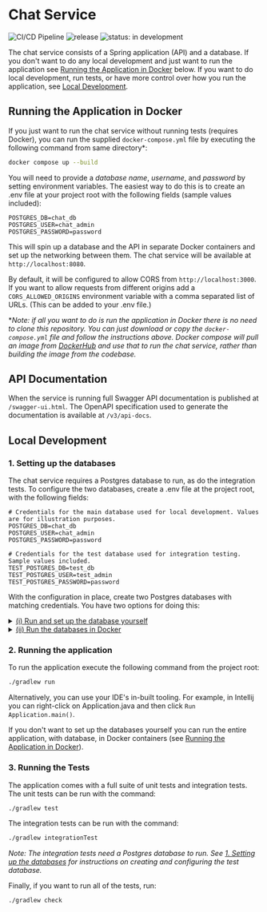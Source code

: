 # Chat Service 

![CI/CD Pipeline](https://github.com/fugu137/chat-api/actions/workflows/pipeline.yml/badge.svg)
![release](https://badgen.net/github/release/fugu137/chat-api)
![status: in development](https://badgen.net/badge/status/in%20development/yellow)

The chat service consists of a Spring application (API) and a database. If you don't want to do any local development
and
just want to run the application see [Running the Application in Docker](#running-the-application-in-docker) below. If
you want to do local development, run tests, or have more control over how you run the application,
see [Local Development](#local-development).

## Running the Application in Docker

If you just want to run the chat service without running tests (requires Docker), you can run the supplied
`docker-compose.yml` file by executing the following command from same directory*:

```zsh
docker compose up --build
```

You will need to provide a _database name_, _username_, and _password_ by setting environment variables. The easiest way
to do this is to create an .env file at your project root with the following fields (sample values included):

```properties
POSTGRES_DB=chat_db
POSTGRES_USER=chat_admin
POSTGRES_PASSWORD=password
```

This will spin up a database and the API in separate Docker containers and set up the networking between them.
The chat service will be available at `http://localhost:8080`.

By default, it will be configured to allow CORS from `http://localhost:3000`. If you want to allow requests from
different origins add a `CORS_ALLOWED_ORIGINS` environment variable with a comma separated list of URLs. (This can be
added to your .env file.)

*_Note: if all you want to do is run the application in Docker there is no need to clone this repository. You can just
download or copy the `docker-compose.yml` file and follow the instructions above. Docker compose will pull an image from
[DockerHub](https://hub.docker.com/repository/docker/fugu137/chat-service) and use that to run the chat service, rather than building the image from the codebase._

## API Documentation

When the service is running full Swagger API documentation is published at `/swagger-ui.html`. The OpenAPI specification
used to generate the documentation is available at `/v3/api-docs`.

## Local Development

### 1. Setting up the databases

The chat service requires a Postgres database to run, as do the integration tests.
To configure the two databases, create a .env file at the project root, with the following fields:

```properties
# Credentials for the main database used for local development. Values are for illustration purposes.
POSTGRES_DB=chat_db
POSTGRES_USER=chat_admin
POSTGRES_PASSWORD=password

# Credentials for the test database used for integration testing. Sample values included.
TEST_POSTGRES_DB=test_db
TEST_POSTGRES_USER=test_admin
TEST_POSTGRES_PASSWORD=password
```

With the configuration in place, create two Postgres databases with matching credentials. You have two options for doing
this:

<details>
   <summary><u>(i) Run and set up the database yourself</u></summary>

1. Download and install [PostgreSQL](https://www.postgresql.org/download/) by following the instructions for your
   operating system. Version 15.2 is recommended, but other versions should work as well.
2. Next you will need to login with the superuser account `postgres`. To do this follow the instructions for your
   operating system. In Linux the command is:

   ```zsh
   sudo -u postgres psql   
   ```

3. Create a password for the superuser:

   ```zsh
   \password postgres
   ```

4. Configure Postgres to allow connection with username and password. To do this,
    - Find your `pg_hba.conf` configuration file. The location of this file varies depending on operating system so you
      will have to look in the documentation. (In some Linux distributions it is located
      at `/var/lib/pgsql/data/pg_hba.conf`.)
    - Edit the file that all local and host databases have their METHOD set to `md5` rather than `ident` or `peer`.
    - Save the file and restart PostgreSQL. (In Linux the command is `sudo systemctl restart postgresql`.)
5. Run the Gradle task `createDatabases` to create the databases from the values you set in the .env file:

   ```zsh
   ./gradlew createDatabases
   ```

   If you prefer, you can also manually create the databases (you can use the commands in `database/initdb.sh`). Just
   make sure the credentials you use match those set in the .env file, since those will be used to configure the
   application to connect to the databases.

</details>

<details>
   <summary><u>(ii) Run the databases in Docker</u></summary>

1. Install [Docker](https://docs.docker.com/get-docker/) if you don't already have it installed.
2. Run the Gradle task `startDatabases`:

   ```zsh
   ./gradlew startDatabases --password <POSTGRES_PASSWORD>
   ```

   The postgres password can be anything you like. It will set the password for the superuser `postgres` within the
   container.

</details>

### 2. Running the application

To run the application execute the following command from the project root:

```zsh
./gradlew run
```

Alternatively, you can use your IDE's in-built tooling. For example, in Intellij you can right-click on Application.java
and then click `Run Application.main()`.

If you don't want to set up the databases yourself you can run the entire application, with database, in Docker
containers (see [Running the Application in Docker](#running-the-application-in-docker)).

### 3. Running the Tests

The application comes with a full suite of unit tests and integration tests. The unit tests can be run with the command:

```zsh
./gradlew test
```

The integration tests can be run with the command:

```zsh
./gradlew integrationTest
```

*Note: The integration tests need a Postgres database to run.
See [1. Setting up the databases](#1-setting-up-the-databases) for instructions on creating and configuring the test
database.*

Finally, if you want to run all of the tests, run:

```zsh
./gradlew check
```